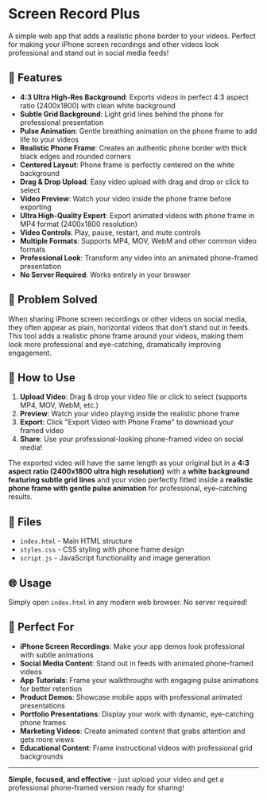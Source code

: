 # Screen Record Plus

A simple web app that adds a realistic phone border to your videos. Perfect for making your iPhone screen recordings and other videos look professional and stand out in social media feeds!

## 🚀 Features

- **4:3 Ultra High-Res Background**: Exports videos in perfect 4:3 aspect ratio (2400x1800) with clean white background
- **Subtle Grid Background**: Light grid lines behind the phone for professional presentation
- **Pulse Animation**: Gentle breathing animation on the phone frame to add life to your videos
- **Realistic Phone Frame**: Creates an authentic phone border with thick black edges and rounded corners
- **Centered Layout**: Phone frame is perfectly centered on the white background
- **Drag & Drop Upload**: Easy video upload with drag and drop or click to select
- **Video Preview**: Watch your video inside the phone frame before exporting
- **Ultra High-Quality Export**: Export animated videos with phone frame in MP4 format (2400x1800 resolution)
- **Video Controls**: Play, pause, restart, and mute controls
- **Multiple Formats**: Supports MP4, MOV, WebM and other common video formats
- **Professional Look**: Transform any video into an animated phone-framed presentation
- **No Server Required**: Works entirely in your browser

## 🎯 Problem Solved

When sharing iPhone screen recordings or other videos on social media, they often appear as plain, horizontal videos that don't stand out in feeds. This tool adds a realistic phone frame around your videos, making them look more professional and eye-catching, dramatically improving engagement.

## 🔧 How to Use

1. **Upload Video**: Drag & drop your video file or click to select (supports MP4, MOV, WebM, etc.)
2. **Preview**: Watch your video playing inside the realistic phone frame
3. **Export**: Click "Export Video with Phone Frame" to download your framed video
4. **Share**: Use your professional-looking phone-framed video on social media!

The exported video will have the same length as your original but in a **4:3 aspect ratio (2400x1800 ultra high resolution)** with a **white background featuring subtle grid lines** and your video perfectly fitted inside a **realistic phone frame with gentle pulse animation** for professional, eye-catching results.

## 📂 Files

- `index.html` - Main HTML structure
- `styles.css` - CSS styling with phone frame design
- `script.js` - JavaScript functionality and image generation

## 🌐 Usage

Simply open `index.html` in any modern web browser. No server required!

## 📱 Perfect For

- **iPhone Screen Recordings**: Make your app demos look professional with subtle animations
- **Social Media Content**: Stand out in feeds with animated phone-framed videos
- **App Tutorials**: Frame your walkthroughs with engaging pulse animations for better retention
- **Product Demos**: Showcase mobile apps with professional animated presentations
- **Portfolio Presentations**: Display your work with dynamic, eye-catching phone frames
- **Marketing Videos**: Create animated content that grabs attention and gets more views
- **Educational Content**: Frame instructional videos with professional grid backgrounds

---

**Simple, focused, and effective** - just upload your video and get a professional phone-framed version ready for sharing! 
